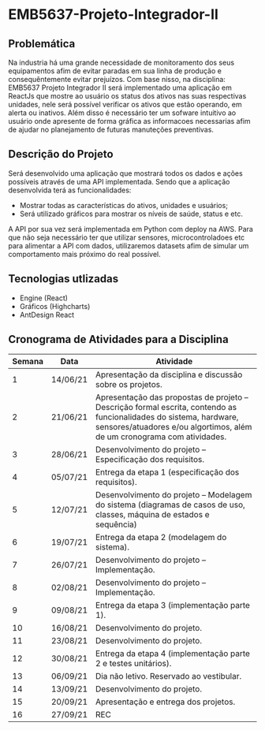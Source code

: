 # EMB5637-Projeto-Integrador-II

## Problemática
Na industria há uma grande necessidade de monitoramento dos seus equipamentos afim de evitar paradas em sua linha de produção e consequêntemente evitar prejuízos. Com base nisso, na disciplina:  EMB5637 Projeto Integrador II será implementado uma aplicação em ReactJs que mostre ao usuário os status dos ativos nas suas respectivas unidades, nele será possível verificar os ativos que estão operando, em alerta ou inativos. Além disso é necessário ter um sofware intuitivo ao usuário onde apresente de forma gráfica as informacoes necessarias afim de ajudar no planejamento de futuras manuteções preventivas.

## Descrição do Projeto
Será desenvolvido uma aplicação que mostrará todos os dados e ações possíveis através de uma API implementada. Sendo que a aplicação desenvolvida terá as funcionalidades:
- Mostrar todas as características do ativos, unidades e usuários;
- Será utilizado gráficos para mostrar os níveis de saúde, status e etc.

A API por sua vez será implementada em Python com deploy na AWS. Para que não seja necessário ter que utilizar sensores, microcontroladoes etc para alimentar a API com dados, utilizaremos datasets afim de simular um comportamento mais próximo do real possível.

##  Tecnologias utlizadas
- Engine (React)
- Gráficos (Highcharts)
- AntDesign React

## Cronograma de Atividades para a Disciplina

| Semana |  Data  | Atividade |
| ------------ | ------------ | ------------ |
|  1  |  14/06/21  | Apresentação da disciplina e discussão sobre os projetos.  |
|  2  |  21/06/21 | Apresentação das propostas de projeto – Descrição formal escrita, contendo as funcionalidades do sistema, hardware, sensores/atuadores e/ou algortimos, além de um cronograma com atividades.  |
|  3  | 28/06/21  |  Desenvolvimento do projeto – Especificação dos requisitos. |
|  4  | 05/07/21  |  Entrega da etapa 1 (especificação dos requisitos). |
|  5  | 12/07/21  | Desenvolvimento do projeto – Modelagem do sistema (diagramas de casos de uso, classes, máquina de estados e sequência)  |
|  6  | 19/07/21  | Entrega da etapa 2 (modelagem do sistema).  |
|  7  | 26/07/21  | Desenvolvimento do projeto – Implementação.  |
|  8  | 02/08/21  | Desenvolvimento do projeto – Implementação.  |
|  9  | 09/08/21  | Entrega da etapa 3 (implementação parte 1).  |
|  10  | 16/08/21  | Desenvolvimento do projeto.  |
|  11  | 23/08/21  | Desenvolvimento do projeto.  |
|  12  | 30/08/21  | Entrega da etapa 4 (implementação parte 2 e testes unitários).  |
|  13  |  06/09/21 |  Dia não letivo. Reservado ao vestibular. |
|  14  | 13/09/21  | Desenvolvimento do projeto.  |
|  15  |  20/09/21 | Apresentação e entrega dos projetos.  |
|  16  | 27/09/21  | REC |
